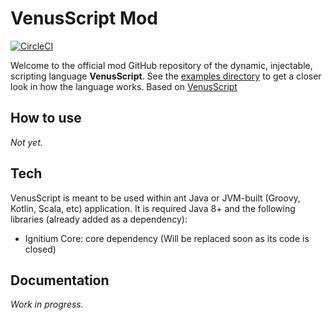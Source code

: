 # VenusScript Mod
[![CircleCI](https://circleci.com/gh/levkoposc/VenusScript.svg?style=svg)](https://circleci.com/gh/levkoposc/VenusScript)

Welcome to the official mod GitHub repository of the dynamic, injectable, scripting language **VenusScript**.
See the [examples directory](https://github.com/levkoposc/VenusScript/tree/master/examples) to get a closer look in how the language works.
Based on [VenusScript](https://github.com/BloodShura/VenusScript)

## How to use
*Not yet.*

## Tech
VenusScript is meant to be used within ant Java or JVM-built (Groovy, Kotlin, Scala, etc) application. It is required Java 8+ and the following libraries (already added as a dependency):
- Ignitium Core: core dependency (Will be replaced soon as its code is closed)

## Documentation

*Work in progress.*
